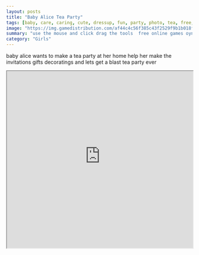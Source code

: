 ```yaml
---
layout: posts
title: "Baby Alice Tea Party"
tags: [baby, care, caring, cute, dressup, fun, party, photo, tea, free, online, games, oyna, game, free, games, play, play, games]
image: "https://img.gamedistribution.com/af44c4c56f385c43f2529f9b1b018f6a.jpg"
summary: "use the mouse and click drag the tools  free online games oyna game free games play play games"
category: "Girls"
---
```


baby alice wants to make a tea party at her home help her make the invitations gifts decoratings and lets get a blast tea party ever

<iframe width="100%" height="480px;" src="https://flash.gamedistribution.com?game=af44c4c56f385c43f2529f9b1b018f6a"></iframe>